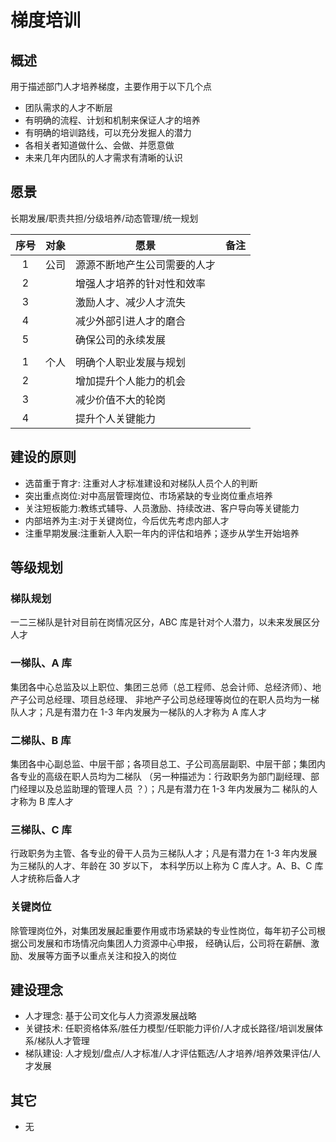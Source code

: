 # 梯度培训

## 概述

用于描述部门人才培养梯度，主要作用于以下几个点

- 团队需求的人才不断层
- 有明确的流程、计划和机制来保证人才的培养
- 有明确的培训路线，可以充分发掘人的潜力
- 各相关者知道做什么、会做、并愿意做
- 未来几年内团队的人才需求有清晰的认识

## 愿景

长期发展/职责共担/分级培养/动态管理/统一规划

| 序号 | 对象 | 愿景                         | 备注 |
| :--: | ---- | ---------------------------- | ---- |
|  1   | 公司 | 源源不断地产生公司需要的人才 |      |
|  2   |      | 增强人才培养的针对性和效率   |      |
|  3   |      | 激励人才、减少人才流失       |      |
|  4   |      | 减少外部引进人才的磨合       |      |
|  5   |      | 确保公司的永续发展           |      |
|      |      |                              |      |
|  1   | 个人 | 明确个人职业发展与规划       |      |
|  2   |      | 增加提升个人能力的机会       |      |
|  3   |      | 减少价值不大的轮岗           |      |
|  4   |      | 提升个人关键能力             |      |

## 建设的原则

- 选苗重于育才: 注重对人才标准建设和对梯队人员个人的判断
- 突出重点岗位:对中高层管理岗位、市场紧缺的专业岗位重点培养
- 关注短板能力:教练式辅导、人员激励、持续改进、客户导向等关键能力
- 内部培养为主:对于关键岗位，今后优先考虑内部人才
- 注重早期发展:注重新人入职一年内的评估和培养；逐步从学生开始培养

## 等级规划

### 梯队规划

一二三梯队是针对目前在岗情况区分，ABC 库是针对个人潜力，以未来发展区分人才

### 一梯队、A 库

集团各中心总监及以上职位、集团三总师（总工程师、总会计师、总经济师）、地产子公司总经理、项目总经理、
非地产子公司总经理等岗位的在职人员均为一梯队人才；凡是有潜力在 1-3 年内发展为一梯队的人才称为 A 库人才

### 二梯队、B 库

集团各中心副总监、中层干部；各项目总工、子公司高层副职、中层干部；集团内各专业的高级在职人员均为二梯队
（另一种描述为：行政职务为部门副经理、部门经理以及总监助理的管理人员 ？）；凡是有潜力在 1-3 年内发展为二
梯队的人才称为 B 库人才

### 三梯队、C 库

行政职务为主管、各专业的骨干人员为三梯队人才；凡是有潜力在 1-3 年内发展为三梯队的人才、年龄在 30 岁以下，
本科学历以上称为 C 库人才。A、B、C 库人才统称后备人才

### 关键岗位

除管理岗位外，对集团发展起重要作用或市场紧缺的专业性岗位，每年初子公司根据公司发展和市场情况向集团人力资源中心申报，
经确认后，公司将在薪酬、激励、发展等方面予以重点关注和投入的岗位

## 建设理念

- 人才理念: 基于公司文化与人力资源发展战略
- 关键技术: 任职资格体系/胜任力模型/任职能力评价/人才成长路径/培训发展体系/梯队人才管理
- 梯队建设: 人才规划/盘点/人才标准/人才评估甄选/人才培养/培养效果评估/人才发展

## 其它

- 无
